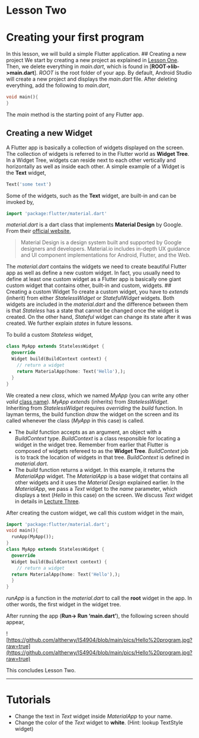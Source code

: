 # Lesson Two

# Creating your first program

In this lesson, we will build a simple Flutter application. ## Creating a new project We start by creating a new project as explained in [Lesson One](https://github.com/altherwy/IS4904/blob/main/Lecture%20One/Lecture%20One.md). Then, we delete everything in *main.dart*, which is found in [**ROOT->lib->main.dart**]. *ROOT* is the root folder of your app. By default, Android Studio will create a new project and displays the *main.dart* file. After deleting everything, add the following to *main.dart*,

```dart
void main(){
}
```

The *main* method is the starting point of any Flutter app.

## Creating a new Widget

A Flutter app is basically a collection of widgets displayed on the screen. The collection of widgets is referred to in the Flutter world as **Widget Tree**. In a Widget Tree, widgets can reside next to each other vertically and horizontally as well as inside each other. A simple example of a Widget is the **Text** widget,

```dart
Text('some text')
```

Some of the widgets, such as the **Text** widget, are built-in and can be invoked by,

```dart
import 'package:flutter/material.dart'
```

*material.dart* is a dart class that implements **Material Design** by Google. From their [official website](https://m3.material.io/get-started),

> Material Design is a design system built and supported by Google designers and developers. Material.io includes in-depth UX guidance and UI component implementations for Android, Flutter, and the Web.
> 

The *material.dart* contains the widgets we need to create beautiful Flutter app as well as define a new custom widget. In fact, you usually need to define at least one custom widget as a Flutter app is basically one giant custom widget that contains other, built-in and custom, widgets. ## Creating a custom Widget To create a custom widget, you have to *extends* (inherit) from either *StatelessWidget* or *StatefulWidget* widgets. Both widgets are included in the *material.dart* and the difference between them is that *Stateless* has a state that cannot be changed once the widget is created. On the other hand, *Stateful* widget can change its state after it was created. We further explain *states* in future lessons.

To build a custom *Stateless* widget,

```dart
class MyApp extends StatelessWidget {
  @override
  Widget build(BuildContext context) {
    // return a widget
    return MaterialApp(home: Text('Hello'),);
  }
}
```

We created a new *class*, which we named *MyApp* (you can write any other *valid* [class name](https://dart.dev/language/classes)). *MyApp* *extends* (inherits) from *StatelessWidget*. Inheriting from *StatelessWidget* requires *overriding* the *build* function. In layman terms, the build function *draw* the widget on the screen and its called whenever the class (*MyApp* in this case) is called.

- The *build* function accepts as an argument, an object with a *BuildContext* type. *BuildContext* is a class responsible for locating a widget in the widget tree. Remember from earlier that Flutter is composed of widgets refereed to as the **Widget Tree**. *BuildContext* job is to track the location of widgets in that tree. *BuildContext* is defined in *material.dart*.
- The *build* function returns a widget. In this example, it returns the *MaterialApp* widget. The *MaterialApp* is a base widget that contains all other widgets and it uses the *Material Design* explained earlier. In the *MaterialApp*, we pass a *Text* widget to the *name* parameter, which displays a text (*Hello* in this case) on the screen. We discuss *Text* widget in details in [Lecture Three](https://github.com/altherwy/IS4904/blob/main/Lecture%20Three/Lecture%20Three.md).

After creating the custom widget, we call this custom widget in the main,

```dart
import 'package:flutter/material.dart';
void main(){
  runApp(MyApp());
}
class MyApp extends StatelessWidget {
  @override
  Widget build(BuildContext context) {
    // return a widget
  return MaterialApp(home: Text('Hello'),);
  }
}
```

*runApp* is a function in the *material.dart* to call the **root** widget in the app. In other words, the first widget in the widget tree.

After running the app (**Run-> Run ‘main.dart’**), the following screen should appear,

![https://github.com/altherwy/IS4904/blob/main/pics/Hello%20program.jpg?raw=true](https://github.com/altherwy/IS4904/blob/main/pics/Hello%20program.jpg?raw=true)

This concludes Lesson Two.

---

# Tutorials

- Change the text in *Text* widget inside *MaterialApp* to your name.
- Change the color of the *Text* widget to **white**. (Hint: lookup TextStyle widget)
